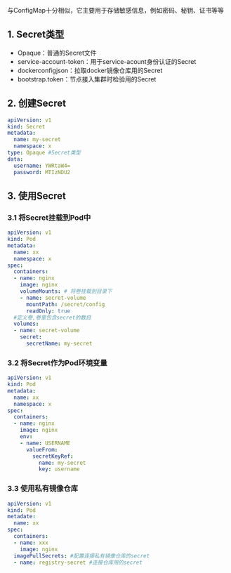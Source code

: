 与ConfigMap十分相似，它主要用于存储敏感信息，例如密码、秘钥、证书等等



## 1. Secret类型

* Opaque：普通的Secret文件
* service-account-token：用于service-acount身份认证的Secret
* dockerconfigjson：拉取docker镜像仓库用的Secret
* bootstrap.token：节点接入集群时检验用的Secret



## 2. 创建Secret

```yml
apiVersion: v1
kind: Secret
metadata:
  name: my-secret
  namespace: x
type: Opaque #Secret类型
data:
  username: YWRtaW4=
  password: MTIzNDU2
```



## 3. 使用Secret

### 3.1 将Secret挂载到Pod中

```yaml
apiVersion: v1
kind: Pod
metadata:
  name: xx
  namespace: x
spec:
  containers:
  - name: nginx
    image: nginx
    volumeMounts: # 将卷挂载到目录下
    - name: secret-volume
      mountPath: /secret/config
      readOnly: true
  #定义卷,卷里包含secret的数目
  volumes:
  - name: secret-volume
    secret:
      secretName: my-secret
```



### 3.2 将Secret作为Pod环境变量

```yaml
apiVersion: v1
kind: Pod
metadata:
  name: xx
  namespace: x
spec:
  containers:
  - name: nginx
    image: nginx
    env:
    - name: USERNAME
      valueFrom:
        secretKeyRef:
          name: my-secret
          key: username
```



### 3.3 使用私有镜像仓库

```yml
apiVersion: v1
kind: Pod
metadate:
  name: xx
spec:
  containers:
  - name: xxx
    image: nginx
  imagePullSecrets: #配置连接私有镜像仓库的secret
  - name: registry-secret #连接仓库用的secret
```

